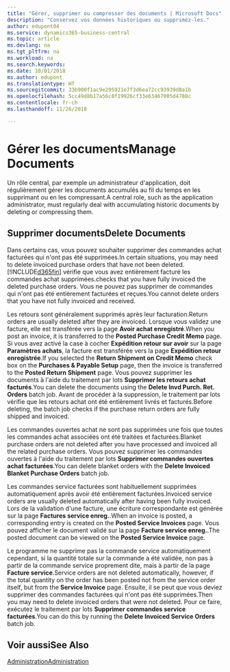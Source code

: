 ```yaml
---
title: "Gérer, supprimer ou compresser des documents | Microsoft Docs"
description: "Conservez vos données historiques ou supprimez-les."
author: edupont04
ms.service: dynamics365-business-central
ms.topic: article
ms.devlang: na
ms.tgt_pltfrm: na
ms.workload: na
ms.search.keywords: 
ms.date: 10/01/2018
ms.author: edupont
ms.translationtype: HT
ms.sourcegitcommit: 33b900f1ac9e295921e7f3d6ea72cc93939d8a1b
ms.openlocfilehash: 5cc49d8b17a56c8f19926cf33e63467005d4788c
ms.contentlocale: fr-ch
ms.lasthandoff: 11/26/2018

---
```

# <a name="manage-documents"></a><span data-ttu-id="e929a-103">Gérer les documents</span><span class="sxs-lookup"><span data-stu-id="e929a-103">Manage Documents</span></span>
<span data-ttu-id="e929a-104">Un rôle central, par exemple un administrateur d'application, doit régulièrement gérer les documents accumulés au fil du temps en les supprimant ou en les compressant.</span><span class="sxs-lookup"><span data-stu-id="e929a-104">A central role, such as the application administrator, must regularly deal with accumulating historic documents by deleting or compressing them.</span></span>  

## <a name="delete-documents"></a><span data-ttu-id="e929a-105">Supprimer documents</span><span class="sxs-lookup"><span data-stu-id="e929a-105">Delete Documents</span></span>
<span data-ttu-id="e929a-106">Dans certains cas, vous pouvez souhaiter supprimer des commandes achat facturées qui n'ont pas été supprimées.</span><span class="sxs-lookup"><span data-stu-id="e929a-106">In certain situations, you may need to delete invoiced purchase orders that have not been deleted.</span></span> [!INCLUDE[d365fin](includes/d365fin_md.md)] <span data-ttu-id="e929a-107">vérifie que vous avez entièrement facturé les commandes achat supprimées.</span><span class="sxs-lookup"><span data-stu-id="e929a-107">checks that you have fully invoiced the deleted purchase orders.</span></span> <span data-ttu-id="e929a-108">Vous ne pouvez pas supprimer de commandes qui n'ont pas été entièrement facturées et reçues.</span><span class="sxs-lookup"><span data-stu-id="e929a-108">You cannot delete orders that you have not fully invoiced and received.</span></span>  

<span data-ttu-id="e929a-109">Les retours sont généralement supprimés après leur facturation.</span><span class="sxs-lookup"><span data-stu-id="e929a-109">Return orders are usually deleted after they are invoiced.</span></span> <span data-ttu-id="e929a-110">Lorsque vous validez une facture, elle est transférée vers la page **Avoir achat enregistré**.</span><span class="sxs-lookup"><span data-stu-id="e929a-110">When you post an invoice, it is transferred to the **Posted Purchase Credit Memo** page.</span></span> <span data-ttu-id="e929a-111">Si vous avez activé la case à cocher **Expédition retour sur avoir** sur la page **Paramètres achats**, la facture est transférée vers la page **Expédition retour enregistrée**.</span><span class="sxs-lookup"><span data-stu-id="e929a-111">If you selected the **Return Shipment on Credit Memo** check box on the **Purchases & Payable Setup** page, then the invoice is transferred to the **Posted Return Shipment** page.</span></span> <span data-ttu-id="e929a-112">Vous pouvez supprimer les documents à l'aide du traitement par lots **Supprimer les retours achat facturés**.</span><span class="sxs-lookup"><span data-stu-id="e929a-112">You can delete the documents using the **Delete Invd Purch. Ret. Orders** batch job.</span></span> <span data-ttu-id="e929a-113">Avant de procéder à la suppression, le traitement par lots vérifie que les retours achat ont été entièrement livrés et facturés.</span><span class="sxs-lookup"><span data-stu-id="e929a-113">Before deleting, the batch job checks if the purchase return orders are fully shipped and invoiced.</span></span>  

<span data-ttu-id="e929a-114">Les commandes ouvertes achat ne sont pas supprimées une fois que toutes les commandes achat associées ont été traitées et facturées.</span><span class="sxs-lookup"><span data-stu-id="e929a-114">Blanket purchase orders are not deleted after you have processed and invoiced all the related purchase orders.</span></span> <span data-ttu-id="e929a-115">Vous pouvez supprimer les commandes ouvertes à l'aide du traitement par lots **Supprimer commandes ouvertes achat facturées**.</span><span class="sxs-lookup"><span data-stu-id="e929a-115">You can delete blanket orders with the **Delete Invoiced Blanket Purchase Orders** batch job.</span></span>  

<span data-ttu-id="e929a-116">Les commandes service facturées sont habituellement supprimées automatiquement après avoir été entièrement facturées.</span><span class="sxs-lookup"><span data-stu-id="e929a-116">Invoiced service orders are usually deleted automatically after having been fully invoiced.</span></span> <span data-ttu-id="e929a-117">Lors de la validation d'une facture, une écriture correspondante est générée sur la page **Factures service enreg.**.</span><span class="sxs-lookup"><span data-stu-id="e929a-117">When an invoice is posted, a corresponding entry is created on the **Posted Service Invoices** page.</span></span> <span data-ttu-id="e929a-118">Vous pouvez afficher le document validé sur la page **Facture service enreg.**.</span><span class="sxs-lookup"><span data-stu-id="e929a-118">The posted document can be viewed on the **Posted Service Invoice** page.</span></span>  

<span data-ttu-id="e929a-119">Le programme ne supprime pas la commande service automatiquement cependant, si la quantité totale sur la commande a été validée, non pas à partir de la commande service proprement dite, mais à partir de la page **Facture service**.</span><span class="sxs-lookup"><span data-stu-id="e929a-119">Service orders are not deleted automatically, however, if the total quantity on the order has been posted not from the service order itself, but from the **Service Invoice** page.</span></span> <span data-ttu-id="e929a-120">Ensuite, il se peut que vous deviez supprimer des commandes facturées qui n'ont pas été supprimées.</span><span class="sxs-lookup"><span data-stu-id="e929a-120">Then you may need to delete invoiced orders that were not deleted.</span></span> <span data-ttu-id="e929a-121">Pour ce faire, exécutez le traitement par lots **Supprimer commandes service facturées**.</span><span class="sxs-lookup"><span data-stu-id="e929a-121">You can do this by running the **Delete Invoiced Service Orders** batch job.</span></span>  

## <a name="see-also"></a><span data-ttu-id="e929a-122">Voir aussi</span><span class="sxs-lookup"><span data-stu-id="e929a-122">See Also</span></span>  
[<span data-ttu-id="e929a-123">Administration</span><span class="sxs-lookup"><span data-stu-id="e929a-123">Administration</span></span>](admin-setup-and-administration.md)  

